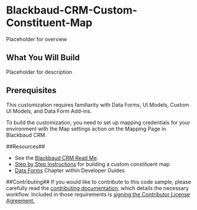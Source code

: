 Blackbaud-CRM-Custom-Constituent-Map
====================================

Placeholder for overview

## What You Will Build ##

Placeholder for description

## Prerequisites ##

This customization requires familiarity with Data Forms, UI Models, Custom UI Models, and Data Form Add-ins.

To build the customization, you need to set up mapping credentials for your environment with the Map settings action on the Mapping Page in Blackbaud CRM.

##Resources##
* See the [Blackbaud CRM Read Me](https://github.com/blackbaud-community/Blackbaud-CRM/blob/master/README.md). 
* [Step by Step Instructions](http://www.bbdevnetwork.com/blogs/building-a-custom-constituent-map/) for building a custom constituent map
* [Data Forms](https://www.blackbaud.com/files/support/guides/infinitydevguide/infsdk-developer-help.htm#../Subsystems/data-forms/Content/data-forms/welcome-data-forms.htm) Chapter within Developer Guides

##Contributing##
If you would like to contribute to this code sample, please carefully read the [contributing documentation](https://github.com/blackbaud-community/Blackbaud-CRM/blob/master/CONTRIBUTING.md), which details the necessary workflow. Included in those requirements is [signing the Contributor License Agreement.](http://developer.blackbaud.com/cla/)
